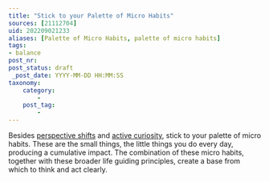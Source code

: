 ```yaml
---
title: "Stick to your Palette of Micro Habits"
sources: [21112704]
uid: 202209021233
aliases: [Palette of Micro Habits, palette of micro habits]
tags:
- balance
post_nr:
post_status: draft
 _post_date: YYYY-MM-DD HH:MM:SS
taxonomy:
    category:
        -
    post_tag:
        -
---
```


Besides [perspective shifts](perspective-shifts.md) and [active curiosity](active-curiosity.md), stick to your palette of micro habits. These are the small things, the little things you do every day, producing a cumulative impact. The combination of these micro habits, together with these broader life guiding principles, create a base from which to think and act clearly.